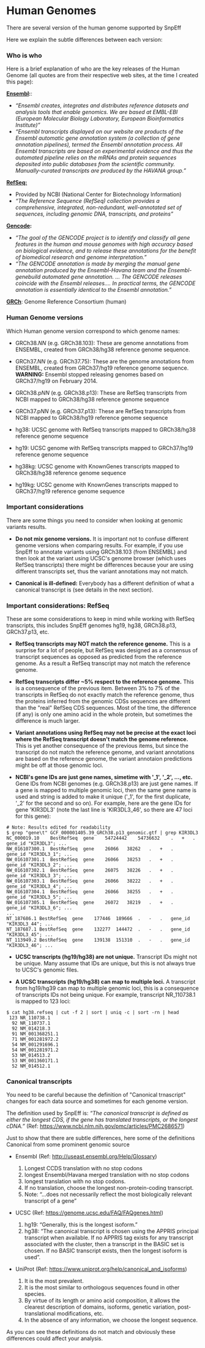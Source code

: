 
# Human Genomes

There are several version of the human genome supported by SnpEff

Here we explain the subtle differences between each version:


### Who is who

Here is a brief explanation of who are the key releases of the Human Genome (all quotes are from their respective web sites, at the time I created this page):

**[Ensembl](http://www.ebi.ac.uk/):**:
- *“Ensembl creates, integrates and distributes reference datasets and analysis tools that enable genomics. We are based at EMBL-EBI (European Molecular Biology Laboratory, European Bioinformatics Institute)”*
- *“Ensembl transcripts displayed on our website are products of the Ensembl automatic gene annotation system (a collection of gene annotation pipelines), termed the Ensembl annotation process. All Ensembl transcripts are based on experimental evidence and thus the automated pipeline relies on the mRNAs and protein sequences deposited into public databases from the scientific community. Manually-curated transcripts are produced by the HAVANA group.”*


**[RefSeq:](https://www.ncbi.nlm.nih.gov/refseq/)**
- Provided by NCBI (National Center for Biotechnology Information)
- *“The Reference Sequence (RefSeq) collection provides a comprehensive, integrated, non-redundant, well-annotated set of sequences, including genomic DNA, transcripts, and proteins”*


**[Gencode](https://www.gencodegenes.org/):**
- *“The goal of the GENCODE project is to identify and classify all gene features in the human and mouse genomes with high accuracy based on biological evidence, and to release these annotations for the benefit of biomedical research and genome interpretation.”*
- *“The GENCODE annotation is made by merging the manual gene annotation produced by the Ensembl-Havana team and the Ensembl-genebuild automated gene annotation. … The GENCODE releases coincide with the Ensembl releases…. In practical terms, the GENCODE annotation is essentially identical to the Ensembl annotation.”*

**[GRCh]([https://www.ncbi.nlm.nih.gov/grc/human])**: Genome Reference Consortium (human) 


### Human Genome versions

Which Human genome version correspond to which genome names:

- GRCh38.*NN* (e.g. GRCh38.103): These are genome annotations from ENSEMBL, created from GRCh38/hg38 reference genome sequence.
 
- GRCh37.*NN* (e.g. GRCh37.75): These are the genome annotations from ENSEMBL, created from GRCh37/hg19 reference genome sequence. **WARNING:** Ensembl stopped releasing genomes based on GRCh37/hg19 on February 2014.

- GRCh38.p*NN* (e.g. GRCh38.p13): These are RefSeq transcripts from NCBI mapped to GRCh38/hg38 reference genome sequence

- GRCh37.p*NN* (e.g. GRCh37.p13): These are RefSeq transcripts from NCBI mapped to GRCh38/hg19 reference genome sequence

- hg38: UCSC genome with RefSeq transcripts mapped to GRCh38/hg38 reference genome sequence

- hg19: UCSC genome with RefSeq transcripts mapped to GRCh37/hg19 reference genome sequence

- hg38kg: UCSC genome with KnownGenes transcripts mapped to GRCh38/hg38 reference genome sequence

- hg19kg: UCSC genome with KnownGenes transcripts mapped to GRCh37/hg19 reference genome sequence


### Important considerations

There are some things you need to consider when looking at genomic variants results.

- **Do not mix genome versions.** It is important not to confuse different genome versions when comparing results. For example, if you use SnpEff to annotate variants using GRCh38.103 (from ENSEMBL) and then look at the variant using UCSC's genome browser (which uses RefSeq transcripts) there might be differences because your are using different transcripts set, thus the variant annotations may not match.

- **Canonical is ill-defined:** Everybody has a different definition of what a canonical transcript is (see details in the next section).
 
### Important considerations: RefSeq

These are some considerations to keep in mind while working with RefSeq transcripts, this includes SnpEff genomes hg19, hg38, GRCh38.p13, GRCh37.p13, etc.

- **RefSeq transcripts may NOT match the reference genome.** This is a surprise for a lot of people, but RefSeq was designed as a consensus of transcript sequences as opposed as predicted from the reference genome. As a result a RefSeq transcript may not match the reference genome.

- **RefSeq transcripts differ ~5% respect to the reference genome.** This is a consequence of the previous item. Between 3% to 7% of the transcripts in RefSeq do not exactly match the reference genome, thus the proteins inferred from the genomic CDSs sequences are different than the "real" RefSeq CDS sequences. Most of the time, the difference (if any) is only one amino acid in the whole protein, but sometimes the difference is much larger.

- **Variant annotations using RefSeq may not be precise at the exact loci where the RefSeq transcript doesn't match the genome reference.** This is yet another consequence of the previous items, but since the transcript do not match the reference genome, and variant annotations are based on the reference genome, the variant annotaion predictions might be off at those genomic loci.

- **NCBI's gene IDs are just gene names, simetime with '_1', '_2', ..., etc.** Gene IDs from NCBI genomes (e.g. GRCh38.p13) are just gene names. If a gene is mapped to multiple genomic loci, then the same gene name is used and string is added to make it unique ('_1', for the first duplicate, '_2' for the second and so on). For example, here are the gene IDs for gene 'KIR3DL3' (note the last line is 'KIR3DL3_46', so there are 47 loci for this gene):

```
# Note: Results edited for readability
$ grep "gene\t" GCF_000001405.39_GRCh38.p13_genomic.gtf | grep KIR3DL3
NC_000019.10    BestRefSeq  gene    54724442    54736632    .   +   .   gene_id "KIR3DL3"; ...
NW_016107300.1  BestRefSeq  gene    26066   38262   .   +   .   gene_id "KIR3DL3_1"; ...
NW_016107301.1  BestRefSeq  gene    26066   38253   .   +   .   gene_id "KIR3DL3_2"; ...
NW_016107302.1  BestRefSeq  gene    26075   38226   .   +   .   gene_id "KIR3DL3_3"; ...
NW_016107303.1  BestRefSeq  gene    26066   38222   .   +   .   gene_id "KIR3DL3_4"; ...
NW_016107304.1  BestRefSeq  gene    26066   38255   .   +   .   gene_id "KIR3DL3_5"; ...
NW_016107305.1  BestRefSeq  gene    26072   38219   .   +   .   gene_id "KIR3DL3_6"; ...
...
NT_187686.1 BestRefSeq  gene    177446  189666  .   -   .   gene_id "KIR3DL3_44"; ...
NT_187687.1 BestRefSeq  gene    132277  144472  .   -   .   gene_id "KIR3DL3_45"; ...
NT_113949.2 BestRefSeq  gene    139138  151310  .   -   .   gene_id "KIR3DL3_46"; ...
```

- **UCSC transcripts (hg19/hg38) are not unique.** Transcript IDs might not be unique. Many assume that IDs are unique, but this is not always true to UCSC's genomic files. 

- **A UCSC transcripts (hg19/hg38) can map to multiple loci.** A transcript from hg19/hg39 can map to multiple genomic loci, this is a consequence of transcripts IDs not being unique. For example, transcript NR_110738.1 is mapped to 123 loci:


```
$ cat hg38.refseq | cut -f 2 | sort | uniq -c | sort -rn | head
 123 NR_110738.1
  92 NR_110737.1
  92 NM_014218.3
  91 NM_001368251.1
  71 NM_001281972.2
  54 NM_001291696.1
  54 NM_001281971.2
  53 NM_014513.2
  53 NM_001360171.1
  52 NM_014512.1
 ```


### Canonical transcripts

You need to be careful because the definition of "Canonical trnascript" changes for each data source and sometimes for each genome version.

The definition used by SnpEff is: *“The canonical transcript is defined as either the longest CDS, if the gene has translated transcripts, or the longest cDNA.”* (Ref: https://www.ncbi.nlm.nih.gov/pmc/articles/PMC2686571)

Just to show that there are subtle differences, here some of the definitions Canonical from some prominent genomic source

- Ensembl (Ref: http://useast.ensembl.org/Help/Glossary)

  1. Longest CCDS translation with no stop codons
  1. longest Ensembl/Havana merged translation with no stop codons
  1. longest translation with no stop codons. 
  1. If no translation, choose the longest non-protein-coding transcript. 
  1. Note: “…does not necessarily reflect the most biologically relevant transcript of a gene”

- UCSC (Ref: https://genome.ucsc.edu/FAQ/FAQgenes.html)

  1. hg19: “Generally, this is the longest isoform.”
  1. hg38: “The canonical transcript is chosen using the APPRIS principal transcript when available. If no APPRIS tag exists for any transcript associated with the cluster, then a transcript in the BASIC set is chosen. If no BASIC transcript exists, then the longest isoform is used”.

- UniProt (Ref: https://www.uniprot.org/help/canonical_and_isoforms)

  1. It is the most prevalent.
  1. It is the most similar to orthologous sequences found in other species.
  1. By virtue of its length or amino acid composition, it allows the clearest description of domains, isoforms, genetic variation, post-translational modifications, etc.
  1. In the absence of any information, we choose the longest sequence.


As you can see these definitions do not match and obviously these differences could affect your analysis.


